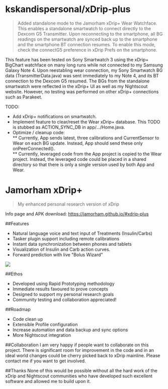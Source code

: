 # kskandispersonal/xDrip-plus
> Added standalone mode to the Jamorham xDrip+ Wear Watchface.  This enables a standalone smartwatch to connect directly to the Dexcom G5 Transmitter.  Upon reconnecting to the smartphone, all BG readings on the smartwatch are synced back up to the smartphone and the smartphone BT connection resumes.  To enable this mode, check the connectG5 preference in xDrip Prefs on the smartphone.

This feature has been tested on Sony Smartwatch 3 using the xDrip+ BigChart watchface on many long runs while not connected to my Samsung Galaxy Note 4.  Upon reestabling wear connection, my Sony Smartwatch BG data (TransmitterData.java) was sent immediately to my Note 4, and its BT connection to the Dexcom G5 resumed.  The BGs from the standalone smartwatch were reflected in the xDrip+ UI as well as my Nightscout website.  However, no testing was performed on other xDrip+ connections such as Parakeet.

TODO:
* Add xDrip+ notifications on smartwatch.
* Implement feature to clear/reset the Wear xDrip+ database.  This TODO is stubbed as ACTION_SYNC_DB in app/.../Home.java.
* Optimize / cleanup code:  
** Currently, App sends latest, three calibrations and CurrentSensor to Wear on each BG update.  Instead, App should send these only onPeerConnected().    
** Currently, leveraged code from the App project is copied to the Wear project.  Instead, the leveraged code could be placed in a shared directory so that there is only a single version used by both App and Wear.

# Jamorham xDrip+
> My enhanced personal research version of xDrip

 Info page and APK download: https://jamorham.github.io/#xdrip-plus

##Features
* Natural language voice and text input of Treatments (Insulin/Carbs)
* Tasker plugin support including remote calibrations
* Instant data synchronization between phones and tablets
* Visualization of Insulin and Carb action curves.
* Forward prediction with live "Bolus Wizard"
<img align="middle" src="https://jamorham.github.io/images/jamorham-natural-language-treatments-two-web.png">

##Ethos
* Developed using Rapid Prototyping methodology
* Immediate results favoured to prove concepts
* Designed to support my personal research goals
* Community testing and collaboration appreciated!

##Roadmap
* Code clean up
* Extensible Profile configuration
* Increase automation and data backup and sync options
* More Nightscout integration

##Collaboration
I am very happy if people want to collaborate on this project. There is significant room for improvement in the code and in an ideal world changes could be cherry picked back to xDrip mainline. Please contact me if you want to get involved.

##Thanks
None of this would be possible without all the hard work of the xDrip and Nightscout communities who have developed such excellent software and allowed me to build upon it.

